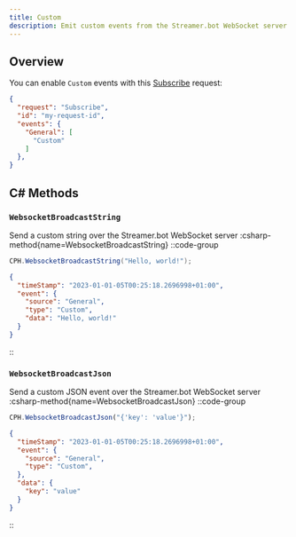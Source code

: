 ```yaml
---
title: Custom
description: Emit custom events from the Streamer.bot WebSocket server
---
```


## Overview
You can enable `Custom` events with this [Subscribe](/api/servers/websocket/requests#subscribe) request:

```json [Subscribe Request]
{
  "request": "Subscribe",
  "id": "my-request-id",
  "events": {
    "General": [
      "Custom"
    ]
  },
}
```

## C# Methods
### `WebsocketBroadcastString`
Send a custom string over the Streamer.bot WebSocket server
:csharp-method{name=WebsocketBroadcastString}
::code-group
  ```cs [Example Request]
  CPH.WebsocketBroadcastString("Hello, world!");
  ```
  ```json [Example Response]
  {
    "timeStamp": "2023-01-01-05T00:25:18.2696998+01:00",
    "event": {
      "source": "General",
      "type": "Custom",
      "data": "Hello, world!"
    }
  }
  ```
::

### `WebsocketBroadcastJson`
Send a custom JSON event over the Streamer.bot WebSocket server
:csharp-method{name=WebsocketBroadcastJson}
::code-group
  ```ts [Example Request]
  CPH.WebsocketBroadcastJson("{'key': 'value'}");
  ```
  ```json [Example Response]
  {
    "timeStamp": "2023-01-01-05T00:25:18.2696998+01:00",
    "event": {
      "source": "General",
      "type": "Custom",
    },
    "data": {
      "key": "value"
    }
  }
  ```
::